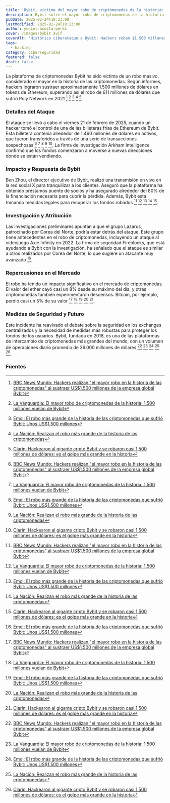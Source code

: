 ```yaml
---
title: 'Bybit, víctima del mayor robo de criptomonedas de la historia: $1.500 millones desaparecen.'
description: Bybit sufre el mayor robo de criptomonedas de la historia, con pérdidas estimadas en $1.500 millones. Un golpe sin precedentes en el mundo de los activos digitales.
pubDate: 2025-02-24T18:23:00
lastModified: 2025-02-24T18:23:00
author: yuniel-acosta-perez
cover: /images/bybit.avif
coverAlt: 'Histórico ciberataque a Bybit: Hackers roban $1.500 millones en criptomonedas. Descubre los detalles del mayor desfalco en la historia del cibercrimen.'
tags:
  - hacking
category: ciberseguridad
featured: false
draft: false
---
```

La plataforma de criptomonedas Bybit ha sido víctima de un robo masivo, considerado el mayor en la historia de las criptomonedas. Según informes, hackers lograron sustraer aproximadamente 1.500 millones de dólares en tokens de Ethereum, superando así el robo de 611 millones de dólares que sufrió Poly Network en 2021  [^1]  [^2]  [^3]  [^4]  [^5].

### Detalles del Ataque

El ataque se llevó a cabo el viernes 21 de febrero de 2025, cuando un hacker tomó el control de una de las billeteras frías de Ethereum de Bybit. Esta billetera contenía alrededor de 1.460 millones de dólares en activos, que fueron transferidos a través de una serie de transacciones sospechosas  [^1]  [^2]  [^3]  [^4]  [^5]. La firma de investigación Arkham Intelligence confirmó que los fondos comenzaron a moverse a nuevas direcciones donde se están vendiendo.

### Impacto y Respuesta de Bybit

Ben Zhou, el director ejecutivo de Bybit, realizó una transmisión en vivo en la red social X para tranquilizar a los clientes. Aseguró que la plataforma ha obtenido préstamos puente de socios y ha asegurado alrededor del 80% de la financiación necesaria para cubrir la pérdida. Además, Bybit está tomando medidas legales para recuperar los fondos robados  [^1]  [^2]  [^3]  [^4]  [^5].

### Investigación y Atribución

Las investigaciones preliminares apuntan a que el grupo Lazarus, patrocinado por Corea del Norte, podría estar detrás del ataque. Este grupo tiene antecedentes en el robo de criptomonedas, incluyendo un ataque al videojuego Axie Infinity en 2022. La firma de seguridad Fireblocks, que está ayudando a Bybit con la investigación, ha señalado que el ataque es similar a otros realizados por Corea del Norte, lo que sugiere un atacante muy avanzado  [^3].

### Repercusiones en el Mercado

El robo ha tenido un impacto significativo en el mercado de criptomonedas. El valor del ether cayó casi un 8% desde su máximo del día, y otras criptomonedas también experimentaron descensos. Bitcoin, por ejemplo, perdió casi un 5% de su valor  [^1]  [^2]  [^3]  [^4]  [^5].

### Medidas de Seguridad y Futuro

Este incidente ha reavivado el debate sobre la seguridad en los exchanges centralizados y la necesidad de medidas más robustas para proteger los fondos de los usuarios. Bybit, fundada en 2018, es una de las plataformas de intercambio de criptomonedas más grandes del mundo, con un volumen de operaciones diario promedio de 36.000 millones de dólares  [^1]  [^2]  [^3]  [^4]  [^5].

### Fuentes

[^1]:  [BBC News Mundo: Hackers realizan "el mayor robo en la historia de las criptomonedas" al sustraer US$1.500 millones de la empresa global Bybit](https://www.bbc.com/mundo/articles/c78e947586eo)

[^2]:  [La Vanguardia: El mayor robo de criptomonedas de la historia: 1.500 millones vuelan de Bybit](https://www.lavanguardia.com/economia/20250222/10411969/mayor-robo-criptomonedas-asd-historia-1-500-millones-vuelan-bybit.html)

[^3]:  [Emol: El robo más grande de la historia de las criptomonedas que sufrió Bybit: Unos US$1.500 millones](https://www.emol.com/noticias/Economia/2025/02/24/1158389/robo-criptomonedas-bybit.html)

[^4]:  [La Nación: Realizan el robo más grande de la historia de las criptomonedas](https://www.lanacion.com.ar/economia/IA/realizan-el-robo-mas-grande-de-la-historia-de-las-criptomonedas-nid21022025/)

[^5]:  [Clarín: Hackearon al gigante cripto Bybit y se robaron casi 1.500 millones de dólares: es el golpe más grande en la historia](https://www.clarin.com/tecnologia/hackearon-gigante-cripto-bybit-robaron-1500-millones-dolares-golpe-grande-historia-cripto_0_6owYU2ldh4.html)
